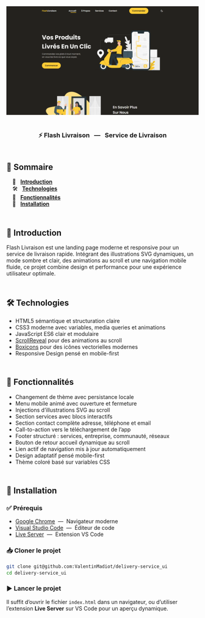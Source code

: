 <div align="center">  
    <a href="https://delivery-service-vm.netlify.app/" target="_blank">  
      <img src=".docs/preview.png" alt="Aperçu du projet">  
    </a>
    </br>  
    </br>  
  <h3 align="center">⚡ Flash Livraison &nbsp; — &nbsp; Service de Livraison</h3>  
</div>

## <br /> 📌 Sommaire

&nbsp;&nbsp;&nbsp; 🎨 &nbsp; [**Introduction**](#introduction)<br />
&nbsp;&nbsp;&nbsp; 🛠️ &nbsp; [**Technologies**](#technologies)<br />
&nbsp;&nbsp;&nbsp; 🎯 &nbsp; [**Fonctionnalités**](#fonctionnalités)<br />
&nbsp;&nbsp;&nbsp; 🚀 &nbsp; [**Installation**](#installation)<br />

## <br /> <a name="introduction">🎨 Introduction</a>

Flash Livraison est une landing page moderne et responsive pour un service de livraison rapide. Intégrant des illustrations SVG dynamiques, un mode sombre et clair, des animations au scroll et une navigation mobile fluide, ce projet combine design et performance pour une expérience utilisateur optimale.

## <br /> <a name="technologies">🛠️ Technologies</a>

- HTML5 sémantique et structuration claire
- CSS3 moderne avec variables, media queries et animations
- JavaScript ES6 clair et modulaire
- [ScrollReveal](https://scrollrevealjs.org/) pour des animations au scroll
- [Boxicons](https://boxicons.com/) pour des icônes vectorielles modernes
- Responsive Design pensé en mobile-first

## <br /> <a name="fonctionnalités">🎯 Fonctionnalités</a>

- Changement de thème avec persistance locale
- Menu mobile animé avec ouverture et fermeture
- Injections d’illustrations SVG au scroll
- Section services avec blocs interactifs
- Section contact complète adresse, téléphone et email
- Call-to-action vers le téléchargement de l’app
- Footer structuré : services, entreprise, communauté, réseaux
- Bouton de retour accueil dynamique au scroll
- Lien actif de navigation mis à jour automatiquement
- Design adaptatif pensé mobile-first
- Thème coloré basé sur variables CSS

## <br /> <a name="installation">🚀 Installation</a>

### ✅ Prérequis

- [Google Chrome](https://www.google.com/) &nbsp;—&nbsp; Navigateur moderne
- [Visual Studio Code](https://code.visualstudio.com/) &nbsp;—&nbsp; Éditeur de code
- [Live Server](https://marketplace.visualstudio.com/items?itemName=ritwickdey.LiveServer) &nbsp;—&nbsp; Extension VS Code

### 📥 Cloner le projet

```bash
git clone git@github.com:ValentinMadiot/delivery-service_ui
cd delivery-service_ui
```

### ▶️ Lancer le projet

Il suffit d’ouvrir le fichier `index.html` dans un navigateur, ou d’utiliser l’extension **Live Server** sur VS Code pour un aperçu dynamique.
